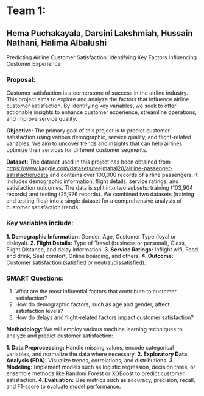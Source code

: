 # Team 1: 
## Hema Puchakayala, Darsini Lakshmiah, Hussain Nathani, Halima Albalushi

Predicting Airline Customer Satisfaction: Identifying Key Factors Influencing Customer Experience

### Proposal:

Customer satisfaction is a cornerstone of success in the airline industry. This project aims to explore and analyze the factors that influence airline customer satisfaction. By identifying key variables, we seek to offer actionable insights to enhance customer experience, streamline operations, and improve service quality.

**Objective:** The primary goal of this project is to predict customer satisfaction using various demographic, service quality, and flight-related variables. We aim to uncover trends and insights that can help airlines optimize their services for different customer segments.

**Dataset:** The dataset used in this project has been obtained from https://www.kaggle.com/datasets/teejmahal20/airline-passenger-satisfaction/data and contains over 100,000 records of airline passengers. It includes demographic information, flight details, service ratings, and satisfaction outcomes. The data is split into two subsets: training (103,904 records) and testing (25,976 records). We combined two datasets (training and testing files) into a single dataset for a comprehensive analysis of customer satisfaction trends.

### Key variables include:

**1. Demographic Information:** Gender, Age, Customer Type (loyal or disloyal).
**2. Flight Details:** Type of Travel (business or personal), Class, Flight Distance, and delay information.
**3. Service Ratings:** Inflight wifi, Food and drink, Seat comfort, Online boarding, and others.
**4. Outcome:** Customer satisfaction (satisfied or neutral/dissatisfied).


### SMART Questions:

1. What are the most influential factors that contribute to customer satisfaction?
2. How do demographic factors, such as age and gender, affect satisfaction levels?
3. How do delays and flight-related factors impact customer satisfaction?

**Methodology:** We will employ various machine learning techniques to analyze and predict customer satisfaction:

**1. Data Preprocessing:** Handle missing values, encode categorical variables, and normalize the data where necessary.
**2. Exploratory Data Analysis (EDA):** Visualize trends, correlations, and distributions.
**3. Modeling:** Implement models such as logistic regression, decision trees, or ensemble methods like Random Forest or XGBoost to predict customer satisfaction.
**4. Evaluation:** Use metrics such as accuracy, precision, recall, and F1-score to evaluate model performance.


